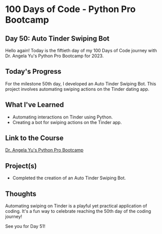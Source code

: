 # 100 Days of Code - Python Pro Bootcamp
## Day 50: Auto Tinder Swiping Bot

Hello again! Today is the fiftieth day of my 100 Days of Code journey with Dr. Angela Yu's Python Pro Bootcamp for 2023.

## Today's Progress
For the milestone 50th day, I developed an Auto Tinder Swiping Bot. This project involves automating swiping actions on the Tinder dating app.

## What I've Learned
- Automating interactions on Tinder using Python.
- Creating a bot for swiping actions on the Tinder app.

## Link to the Course
[Dr. Angela Yu's Python Pro Bootcamp](https://www.udemy.com/course/100-days-of-code/)

## Project(s)
- Completed the creation of an Auto Tinder Swiping Bot.

## Thoughts
Automating swiping on Tinder is a playful yet practical application of coding. It's a fun way to celebrate reaching the 50th day of the coding journey!

See you for Day 51!
